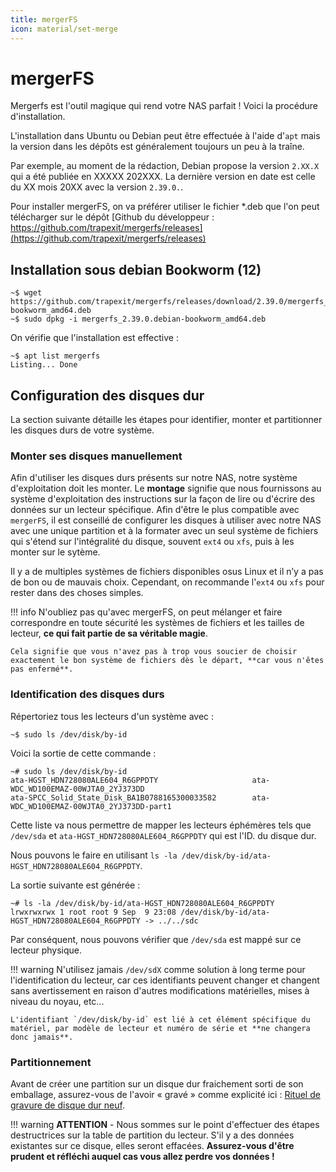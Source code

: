 ```yaml
---
title: mergerFS
icon: material/set-merge
---
```


# **mergerFS**

Mergerfs est l'outil magique qui rend votre NAS parfait ! Voici la procédure d'installation.

L'installation dans Ubuntu ou Debian peut être effectuée à l'aide d'`apt` mais la version dans les dépôts est généralement toujours un peu à la traîne. 

Par exemple, au moment de la rédaction, Debian propose la version `2.XX.X` qui a été publiée en XXXXX 202XXX. La dernière version en date est celle du XX mois 20XX avec la version `2.39.0.`.

Pour installer mergerFS, on va préférer utiliser le fichier *.deb que l'on peut télécharger sur le dépôt [Github du développeur : https://github.com/trapexit/mergerfs/releases](https://github.com/trapexit/mergerfs/releases)

## **Installation sous debian Bookworm (12)**

``` shell
~$ wget https://github.com/trapexit/mergerfs/releases/download/2.39.0/mergerfs_2.39.0.debian-bookworm_amd64.deb
~$ sudo dpkg -i mergerfs_2.39.0.debian-bookworm_amd64.deb
```

On vérifie que l'installation est effective :

``` shell
~$ apt list mergerfs
Listing... Done
```


## **Configuration des disques dur**

La section suivante détaille les étapes pour identifier, monter et partitionner les disques durs de votre système.

### Monter ses disques manuellement

Afin d'utiliser les disques durs présents sur notre NAS, notre système d'exploitation doit les monter. Le **montage** signifie que nous fournissons au système d'exploitation des instructions sur la façon de lire ou d'écrire des données sur un lecteur spécifique. Afin d'être le plus compatible avec `mergerFS`, il est conseillé de configurer les disques à utiliser avec notre NAS avec une unique partition et à la formater avec un seul système de fichiers qui s'étend sur l'intégralité du disque, souvent `ext4` ou `xfs`, puis à les monter sur le sytème.

Il y a de multiples systèmes de fichiers disponibles osus Linux et il n’y a pas de bon ou de mauvais choix. Cependant, on recommande l'`ext4` ou `xfs` pour rester dans des choses simples.

!!! info
    N'oubliez pas qu'avec mergerFS, on peut mélanger et faire correspondre en toute sécurité les systèmes de fichiers et les tailles de lecteur, **ce qui fait partie de sa véritable magie**. 
    
    Cela signifie que vous n'avez pas à trop vous soucier de choisir exactement le bon système de fichiers dès le départ, **car vous n'êtes pas enfermé**.


### Identification des disques durs

Répertoriez tous les lecteurs d'un système avec :

``` shell
~$ sudo ls /dev/disk/by-id
```
Voici la sortie de cette commande :

```
~# sudo ls /dev/disk/by-id
ata-HGST_HDN728080ALE604_R6GPPDTY                     ata-WDC_WD100EMAZ-00WJTA0_2YJ373DD
ata-SPCC_Solid_State_Disk_BA1B0788165300033582        ata-WDC_WD100EMAZ-00WJTA0_2YJ373DD-part1
```

Cette liste va nous permettre de mapper les lecteurs éphémères tels que `/dev/sda` et `ata-HGST_HDN728080ALE604_R6GPPDTY` qui est l'ID. du disque dur. 

Nous pouvons le faire en utilisant `ls -la /dev/disk/by-id/ata-HGST_HDN728080ALE604_R6GPPDTY`.

La sortie suivante est générée :

```
~# ls -la /dev/disk/by-id/ata-HGST_HDN728080ALE604_R6GPPDTY
lrwxrwxrwx 1 root root 9 Sep  9 23:08 /dev/disk/by-id/ata-HGST_HDN728080ALE604_R6GPPDTY -> ../../sdc
```

Par conséquent, nous pouvons vérifier que `/dev/sda` est mappé sur ce lecteur physique.

!!! warning
    N'utilisez jamais `/dev/sdX` comme solution à long terme pour l'identification du lecteur, car ces identifiants peuvent changer et changent sans avertissement en raison d'autres modifications matérielles, mises à niveau du noyau, etc...
    
    L'identifiant `/dev/disk/by-id` est lié à cet élément spécifique du matériel, par modèle de lecteur et numéro de série et **ne changera donc jamais**.


### Partitionnement

Avant de créer une partition sur un disque dur fraichement sorti de son emballage, assurez-vous de l'avoir « gravé » comme explicité ici : [Rituel de gravure de disque dur neuf]().

!!! warning 
    **ATTENTION** - Nous sommes sur le point d'effectuer des étapes destructrices sur la table de partition du lecteur. S'il y a des données existantes sur ce disque, elles seront effacées. **Assurez-vous d'être prudent et réfléchi auquel cas vous allez perdre vos données !**
